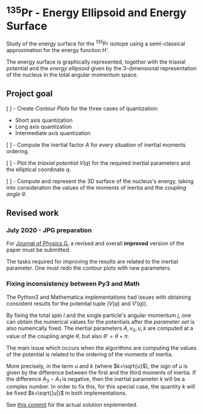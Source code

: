 # $^{135}$Pr - Energy Ellipsoid and Energy Surface

Study of the energy surface for the $^{135}$Pr isotope using a semi-classical approximation for the energy function H'.

The energy surface is graphically represented, together with the triaxial potential and the *energy ellipsoid* given by the 3-dimensional representation of the nucleus in the total angular momentum space.

## Project goal

[ ] - Create *Contour Plots*  for the three cases of quantization:

* Short axis quantization
* Long axis quantization
* Intermediate axis quantization

[ ] - Compute the inertial factor $A$ for every situation of inertial moments ordering.

[ ] - Plot the *triaxial potential* $V(q)$ for  the required inertial parameters and the elliptical coordinate $q$.

[ ] - Compute and represent the 3D surface of the nucleus's energy, taking into consideration the values of the moments of inertia and the *coupling angle* $\theta$.

## Revised work

### July 2020 - JPG preparation

For [Journal of Physics G](https://iopscience.iop.org/journal/0954-3899), a revised and overall **improved** version of the paper must be submitted.

The tasks required for improving the results are related to the inertial parameter. One must redo the contour plots with new parameters.

### Fixing inconsistency between Py3 and Math

The Python3 and Mathematica implementations had issues with obtaining consistent results for the potential tuple ($V(q)$ and $V'(q)$).

By fixing the total spin $I$ and the single particle's angular momentum $j$, one can obtain the numerical values for the potentials after the _parameter set_ is also numerically fixed. The inertial parameters $A, v_0,u,k$ are computed at a value of the coupling angle $\theta$, but also $\theta'=\theta+\pi$.

The main issue which occurs when the algorithms are computing the values of the potential is related to the ordering of the moments of inertia.

More precisely, in the term $u$ and $k$ (where $k=\sqrt{u}$), the sign of $u$ is given by the difference between the first and the third moments of inertia. If the difference $A_3-A_1$ is negative, then the inertial parameter $k$ will be a complex number. In order to fix this, for this special case, the quantity $k$ will be fixed $k=\sqrt{|u|}$ in both implementations.

See [this commit](https://github.com/basavyr/Pr135_energyEllipsoid/commit/bb672e73e7fad1fbb27ae9044ccc503179bbceb1) for the actual solution implemented.